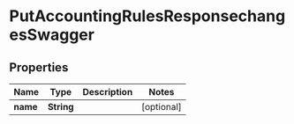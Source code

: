 # PutAccountingRulesResponsechangesSwagger

## Properties
Name | Type | Description | Notes
------------ | ------------- | ------------- | -------------
**name** | **String** |  |  [optional]
